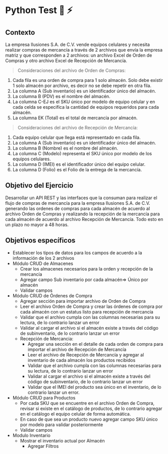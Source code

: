 # Python Test :metal: :zap:

## Contexto

La empresa Ilusiones S.A. de C.V. vende equipos celulares y necesita realizar compras de mercancía a través de 2 archivos que envía la empresa matriz y que corresponden a 2 archivos:
un archivo Excel de Orden de Compras y otro archivo Excel de Recepción de Mercancía.

> Consideraciones del archivo de Orden de Compras:

1. Cada fila es una orden de compra para 1 solo almacén. Solo debe existir 1 solo almacén por archivo, es decir no se debe repetir en otra fila.
2. La columna A (Sub inventario) es un identificador único del almacén.
3. La columna B (PDV) es el nombre del almacén.
4. La columna C-EJ es el SKU único por modelo de equipo celular y en cada celda se especifica la cantidad de equipos requeridos para cada almacén.
5. La columna EK (Total) es el total de mercancía por almacén.

> Consideraciones del archivo de Recepción de Mercancía:

1. Cada equipo celular que llega está representado en cada fila.
2. La columna A (Sub inventario) es un identificador único del almacén.
3. La columna B (Nombre) es el nombre del almacén.
4. La columna C (Modelo) representa el SKU único por modelo de los equipos celulares.
5. La columna D (IMEI) es el identificador único del equipo celular.
6. La columna D (Folio) es el Folio de la entrega de la mercancía.

## Objetivo del Ejercicio

Desarrollar un API REST y las interfaces que la consuman para realizar el flujo de compras de mercancía para la empresa Ilusiones S.A. de C.V. generando las ordenes de compras para cada
almacén de acuerdo al archivo Orden de Compras y realizando la recepción de la mercancía para cada almacén de acuerdo al archivo Recepción de Mercancía.
Todo esto en un plazo no mayor a 48 horas.

## Objetivos específicos

* Establecer los tipos de datos para los campos de acuerdo a la información de los 2 archivos
* Módulo CRUD de Almacenes
    + Crear los almacenes necesarios para la orden y recepción de la mercancía
    + Agregar campo Sub inventario por cada almacén=> Único por almacén
    + Validar campos
* Módulo CRUD de Órdenes de Compra
    + Agregar sección para importar archivo de Orden de Compra
    + Leer el archivo Orden de Compra y crear las órdenes de compra por cada almacén con un estatus listo para recepción de mercancía
    + Validar que el archivo cumpla con las columnas necesarias para su lectura, de lo contrario lanzar un error
    + Validar al cargar el archivo si el almacén existe a través del código de subinventario, de lo contrario lanzar un error
    + Recepción de Mercancia:
        - Agregar una sección en el detalle de cada orden de compra para importar el archivo de Recepción de Mercancía
        - Leer el archivo de Recepción de Mercancía y agregar al inventario de cada almacén los productos recibidos
        - Validar que el archivo cumpla con las columnas necesarias para su lectura, de lo contrario lanzar un error
        - Validar al cargar el archivo si el almacén existe a través del código de subinventario, de lo contrario lanzar un error
        - Validar que el IMEI del producto sea único en el inventario, de lo contrario lanzar un error.
* Módulo CRUD para Productos
    + Por cada SKU que se encuentre en el archivo Orden de Compra, revisar si existe en el catálogo de productos, de lo contrario agregar en el catálogo el equipo celular de forma automática.
    + En caso de que sea un producto nuevo agregar campo SKU único por modelo para validar posteriormente
    + Validar campos
* Modulo Inventario
    + Mostrar el inventario actual por Almacén
        - Agregar Filtros
